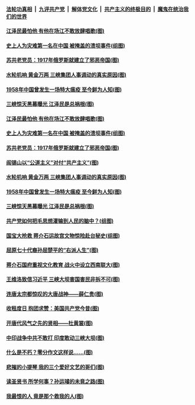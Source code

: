 ####  [法轮功真相](../../../../basic/blob/master/README.md?t=06282331) &nbsp;|&nbsp; [九评共产党](../../../../9ping.md/blob/master/README.md?t=06282331) &nbsp;|&nbsp; [解体党文化](../../../../jtdwh.md/blob/master/README.md?t=06282331)  &nbsp;|&nbsp; [共产主义的终极目的](../../../../gczydzjmd.md/blob/master/README.md?t=06282331) &nbsp;|&nbsp; [魔鬼在统治我们的世界](../../../../mgztzwmdsj.md/blob/master/README.md?t=06282331) 

#### [江泽民最怕他 有他在场江不敢放肆唱歌(图)](../pages/p6/937955.md?t=06282331) 

#### [史上人为灾难第一名在中国 被掩盖的溃坝事件(组图)](../pages/p6/937528.md?t=06282331) 

#### [苏共老党员：1917年俄罗斯就建立了邪恶帝国(图)](../pages/p6/937590.md?t=06282331) 

#### [水轮机响 黄金万两 三峡集团人事调动的真实原因(图)](../pages/p6/937524.md?t=06282331) 

#### [1958年中国曾发生一场特大瘟疫 至今鲜为人知(图)](../pages/p6/937699.md?t=06282331) 

#### [三峡惊天黑幕曝光 江泽民是总祸根(图)](../pages/p6/937513.md?t=06282331) 

#### [江泽民最怕他 有他在场江不敢放肆唱歌(图)](../pages/p6/937955.md?t=06282331) 

#### [史上人为灾难第一名在中国 被掩盖的溃坝事件(组图)](../pages/p6/937528.md?t=06282331) 

#### [苏共老党员：1917年俄罗斯就建立了邪恶帝国(图)](../pages/p6/937590.md?t=06282331) 

#### [阎锡山以“公道主义”对付“共产主义”(图)](../pages/p6/937686.md?t=06282331) 

#### [水轮机响 黄金万两 三峡集团人事调动的真实原因(图)](../pages/p6/937524.md?t=06282331) 

#### [1958年中国曾发生一场特大瘟疫 至今鲜为人知(图)](../pages/p6/937699.md?t=06282331) 

#### [三峡惊天黑幕曝光 江泽民是总祸根(图)](../pages/p6/937513.md?t=06282331) 

#### [共产党如何把毛思想灌输到人民的脑中？(组图)](../pages/p6/937341.md?t=06282331) 

#### [国宝大抢救 蒋介石运故宫文物惊险赴台秘史(组图)](../pages/p6/934957.md?t=06282331) 

#### [屈原七十代裔孙屈楚平的“右派人生”(图)](../pages/p6/936524.md?t=06282331) 

#### [蒋介石国府重视文化教育 战火中设立西南联大(图)](../pages/p6/937070.md?t=06282331) 

#### [王维洛致信习近平 三峡大坝害国害民非拆不可(图)](../pages/p6/937509.md?t=06282331) 

#### [连唐太宗都惊叹的大唐战神——薛仁贵(图)](../pages/p6/936527.md?t=06282331) 

#### [收租度日 抱团求赞：美国共产党今昔(图)](../pages/p6/937312.md?t=06282331) 

#### [开唐代风气之先的贤相——杜黄裳(图)](../pages/p6/932911.md?t=06282331) 

#### [中印战争中共不敢打 印度敢动三峡大坝(图)](../pages/p6/937491.md?t=06282331) 

#### [什么是不朽？零分作文这样说……(图)](../pages/p6/937290.md?t=06282331) 

#### [悲摧的小提琴 我的三个爱好文艺的哥们(图)](../pages/p6/937171.md?t=06282331) 

#### [读圣贤书 所学何事？孙运璿的未竟之路(图)](../pages/p6/934952.md?t=06282331) 

#### [我最恨的人 竟是那个救我的人(图)](../pages/p6/937293.md?t=06282331) 

